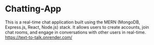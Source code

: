# Chatting-App
This is a real-time chat application built using the MERN (MongoDB, Express.js, React, Node.js) stack. It allows users to create accounts, join chat rooms, and engage in conversations with other users in real-time.
https://text-to-talk.onrender.com/
